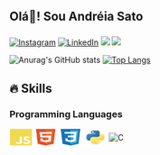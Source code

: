 <h2 align="left">Olá👋! Sou Andréia Sato</h2>

###

<!-- Links -->
[![Instagram](https://img.shields.io/badge/Instagram-E4405F?style=for-the-badge&logo=instagram&logoColor=white)](https://www.instagram.com/andreia.satolima/)
[![LinkedIn](https://img.shields.io/badge/LinkedIn-0077B5?style=for-the-badge&logo=linkedin&logoColor=white)](https://www.linkedin.com/in/andreia-sato-lima-2797bb229/)
<a href="[https://www.kaggle.com/Andreia Sato](https://www.kaggle.com/andreiasato)" target="_blank"><img src="https://img.shields.io/badge/Kaggle-20BEFF?style=for-the-badge&logo=Kaggle&logoColor=white" ></a>
<a href="mailto:satokhouri@gmail.com"><img src="https://img.shields.io/badge/Gmail-D14836?style=for-the-badge&logo=gmail&logoColor=white" target="_blank"></a>


<!-- GithubStats -->
![Anurag's GitHub stats](https://github-readme-stats.vercel.app/api?username=AndreiaSato&show_icons=true&theme=flag-india)
[![Top Langs](https://github-readme-stats.vercel.app/api/top-langs/?username=AndreiaSato)](https://github.com/AndreiaSato/github-readme-stats-theme=rose)



## 🔥 Skills
<!-- Skills: Programming Languages -->
  <div style="flex-basis: 48%;">
    <h3>Programming Languages</h3>
    <img align="center" alt="Js" height="30" width="40" src="https://raw.githubusercontent.com/devicons/devicon/master/icons/javascript/javascript-plain.svg">
    <img align="center" alt="HTML" height="30" width="40" src="https://raw.githubusercontent.com/devicons/devicon/master/icons/html5/html5-original.svg">
    <img align="center" alt="CSS" height="30" width="40" src="https://raw.githubusercontent.com/devicons/devicon/master/icons/css3/css3-original.svg">
    <img align="center" alt="Python" height="30" width="40" src="https://raw.githubusercontent.com/devicons/devicon/master/icons/python/python-original.svg">
    <img align="center" alt="C" height="30" width="40" src="https://cdn.jsdelivr.net/gh/devicons/devicon/icons/c/c-original.svg">
  </div>
  


